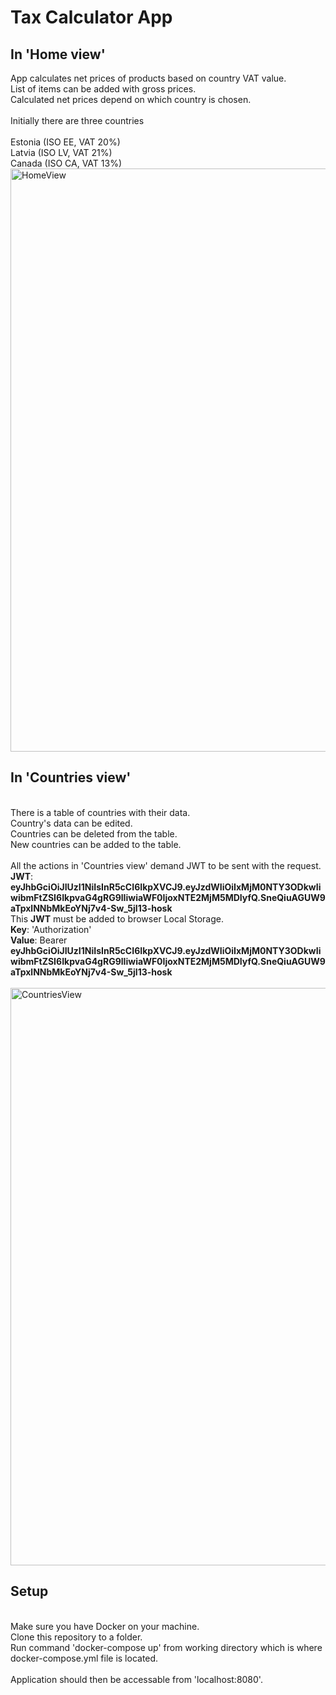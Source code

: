 # Tax Calculator App

## In 'Home view'
App calculates net prices of products based on country VAT value.<br />
List of items can be added with gross prices.<br />
Calculated net prices depend on which country is chosen.<br />
<br />
Initially there are three countries<br />
<br />
Estonia (ISO EE, VAT 20%) <br />
Latvia (ISO LV, VAT 21%) <br />
Canada (ISO CA, VAT 13%) <br /> 
<img width="933" alt="HomeView" src="https://user-images.githubusercontent.com/96142379/179543782-cdda9f71-0c62-4150-b70c-9b8b3e2fee0e.PNG">
<br />
## In 'Countries view'<br />
<br />
There is a table of countries with their data.<br />
Country's data can be edited. <br />
Countries can be deleted from the table.<br />
New countries can be added to the table. <br />
<br />
All the actions in 'Countries view' demand JWT to be sent with the request. <br />
<b>JWT</b>: <b>eyJhbGciOiJIUzI1NiIsInR5cCI6IkpXVCJ9.eyJzdWIiOiIxMjM0NTY3ODkwIiwibmFtZSI6IkpvaG4gRG9lIiwiaWF0IjoxNTE2MjM5MDIyfQ.SneQiuAGUW9aTpxlNNbMkEoYNj7v4-Sw_5jl13-hosk</b> <br />
This <b>JWT</b> must be added to browser Local Storage. <br /> 
<b>Key</b>: 'Authorization' <br />
<b>Value</b>: Bearer <b>eyJhbGciOiJIUzI1NiIsInR5cCI6IkpXVCJ9.eyJzdWIiOiIxMjM0NTY3ODkwIiwibmFtZSI6IkpvaG4gRG9lIiwiaWF0IjoxNTE2MjM5MDIyfQ.SneQiuAGUW9aTpxlNNbMkEoYNj7v4-Sw_5jl13-hosk</b><br />
<br />
<img width="924" alt="CountriesView" src="https://user-images.githubusercontent.com/96142379/179543980-00deb299-9ff1-434b-9455-6020a1cacd08.PNG">

## Setup <br /> 
<br />
Make sure you have Docker on your machine. <br />
Clone this repository to a folder. <br />
Run command 'docker-compose up' from working directory which is where docker-compose.yml file is located.<br /> 
<br />
Application should then be accessable from 'localhost:8080'.<br />
